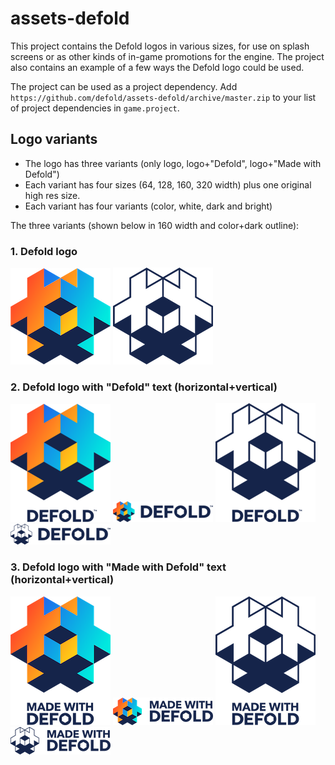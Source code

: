 # assets-defold

This project contains the Defold logos in various sizes, for use on splash screens or as other kinds of in-game promotions for the engine. The project also contains an example of a few ways the Defold logo could be used.

The project can be used as a project dependency. Add `https://github.com/defold/assets-defold/archive/master.zip` to your list of project dependencies in `game.project`.

## Logo variants
* The logo has three variants (only logo, logo+"Defold", logo+"Made with Defold")
* Each variant has four sizes (64, 128, 160, 320 width) plus one original high res size.
* Each variant has four variants (color, white, dark and bright)

The three variants (shown below in 160 width and color+dark outline):

### 1. Defold logo

![](/assets-defold/logo/logo-ver-classic-white-160.png)
![](/assets-defold/logo/logo-ver-outline-dark-160.png)

### 2. Defold logo with "Defold" text (horizontal+vertical)

![](/assets-defold/logo_with_text/logo-ver-classic-dark-160.png)
![](/assets-defold/logo_with_text/logo-hor-classic-dark-160.png)
![](/assets-defold/logo_with_text/logo-ver-outline-dark-160.png)
![](/assets-defold/logo_with_text/logo-hor-outline-dark-160.png)

### 3. Defold logo with "Made with Defold" text (horizontal+vertical)

![](/assets-defold/made_with_defold/logo-ver-classic-dark-160.png)
![](/assets-defold/made_with_defold/logo-hor-classic-dark-160.png)
![](/assets-defold/made_with_defold/logo-ver-outline-dark-160.png)
![](/assets-defold/made_with_defold/logo-hor-outline-dark-160.png)


